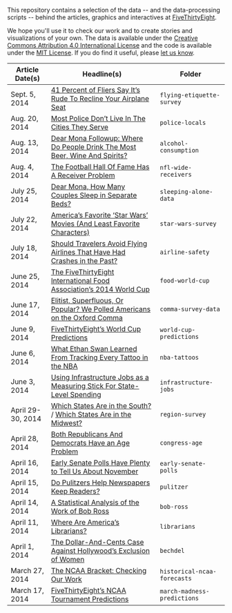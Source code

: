 This repository contains a selection of the data -- and the data-processing scripts -- behind the articles, graphics and interactives at [FiveThirtyEight](http://fivethirtyeight.com).

We hope you'll use it to check our work and to create stories and visualizations of your own. The data is available under the [Creative Commons Attribution 4.0 International License](http://creativecommons.org/licenses/by/4.0/) and the code is available under the [MIT License](http://opensource.org/licenses/MIT). If you do find it useful, please [let us know](mailto:andrei.scheinkman@fivethirtyeight.com).

Article Date(s) | Headline(s) | Folder
---|---------|-------------
Sept. 5, 2014 | [41 Percent of Fliers Say It’s Rude To Recline Your Airplane Seat](http://fivethirtyeight.com/datalab/airplane-etiquette-recline-seat/) | `flying-etiquette-survey`
Aug. 20, 2014 | [Most Police Don’t Live In The Cities They Serve](http://fivethirtyeight.com/datalab/most-police-dont-live-in-the-cities-they-serve/) | `police-locals`
Aug. 13, 2014 | [Dear Mona Followup: Where Do People Drink The Most Beer, Wine And Spirits?](http://fivethirtyeight.com/datalab/dear-mona-followup-where-do-people-drink-the-most-beer-wine-and-spirits/) | `alcohol-consumption`
Aug. 4, 2014 | [The Football Hall Of Fame Has A Receiver Problem](http://fivethirtyeight.com/features/the-football-hall-of-fame-has-a-receiver-problem/) | `nfl-wide-receivers`
July 25, 2014 | [Dear Mona, How Many Couples Sleep in Separate Beds?](http://fivethirtyeight.com/datalab/dear-mona-how-many-couples-sleep-in-separate-beds/) | `sleeping-alone-data`
July 22, 2014 | [America’s Favorite ‘Star Wars’ Movies (And Least Favorite Characters)](http://fivethirtyeight.com/datalab/americas-favorite-star-wars-movies-and-least-favorite-characters/) | `star-wars-survey`
July 18, 2014 | [Should Travelers Avoid Flying Airlines That Have Had Crashes in the Past?](http://fivethirtyeight.com/features/should-travelers-avoid-flying-airlines-that-have-had-crashes-in-the-past/) | `airline-safety`
June 25, 2014 | [The FiveThirtyEight International Food Association’s 2014 World Cup](http://fivethirtyeight.com/features/the-fivethirtyeight-international-food-associations-2014-world-cup/) | `food-world-cup`
June 17, 2014 | [Elitist, Superfluous, Or Popular? We Polled Americans on the Oxford Comma](http://fivethirtyeight.com/datalab/elitist-superfluous-or-popular-we-polled-americans-on-the-oxford-comma/) | `comma-survey-data`
June 9, 2014 | [FiveThirtyEight’s World Cup Predictions](http://fivethirtyeight.com/interactives/world-cup/) | `world-cup-predictions`
June 6, 2014 | [What Ethan Swan Learned From Tracking Every Tattoo in the NBA](http://fivethirtyeight.com/features/what-ethan-swan-learned-from-tracking-every-tattoo-in-the-nba/) | `nba-tattoos`
June 3, 2014 | [Using Infrastructure Jobs as a Measuring Stick For State-Level Spending](http://fivethirtyeight.com/datalab/using-infrastructure-jobs-as-a-measuring-stick-for-state-level-spending/) | `infrastructure-jobs`
April 29-30, 2014 | [Which States Are in the South?](http://fivethirtyeight.com/datalab/which-states-are-in-the-south) / [Which States Are in the Midwest?](http://fivethirtyeight.com/datalab/what-states-are-in-the-midwest) | `region-survey`
April 28, 2014 | [Both Republicans And Democrats Have an Age Problem](http://fivethirtyeight.com/features/both-republicans-and-democrats-have-an-age-problem/) | `congress-age`
April 16, 2014 | [Early Senate Polls Have Plenty to Tell Us About November](http://fivethirtyeight.com/features/early-senate-polls-have-plenty-to-tell-us-about-november/) | `early-senate-polls`
April 15, 2014 | [Do Pulitzers Help Newspapers Keep Readers?](http://fivethirtyeight.com/datalab/do-pulitzers-help-newspapers-keep-readers) | `pulitzer`
April 14, 2014 | [A Statistical Analysis of the Work of Bob Ross](http://fivethirtyeight.com/features/a-statistical-analysis-of-the-work-of-bob-ross) | `bob-ross`
April 11, 2014 | [Where Are America’s Librarians?](http://fivethirtyeight.com/datalab/where-are-americas-librarians) | `librarians`
April 1, 2014 | [The Dollar-And-Cents Case Against Hollywood’s Exclusion of Women](http://fivethirtyeight.com/features/the-dollar-and-cents-case-against-hollywoods-exclusion-of-women) | `bechdel`
March 27, 2014 | [The NCAA Bracket: Checking Our Work](http://fivethirtyeight.com/datalab/the-ncaa-bracket-checking-our-work) | `historical-ncaa-forecasts`
March 17, 2014 | [FiveThirtyEight’s NCAA Tournament Predictions](http://fivethirtyeight.com/interactives/march-madness-predictions) | `march-madness-predictions`
